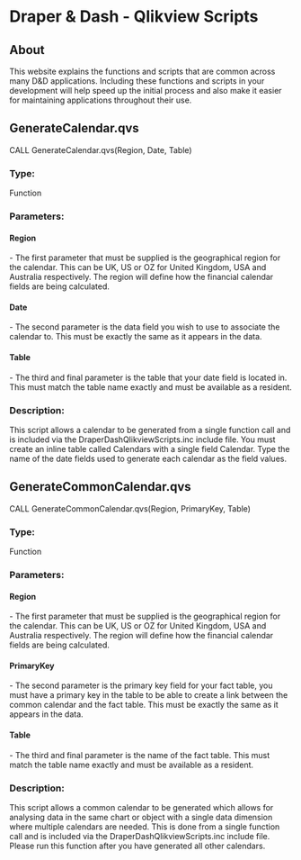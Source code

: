<!DOCTYPE html>
<html>

<head>
  <meta charset="utf-8"/>
</head>

<body>

<h1>Draper & Dash - Qlikview Scripts</h1>

<h2>About</h2>
<p>
	This website explains the functions and scripts that are common across many D&D applications. Including these functions and scripts in your development will help speed up the initial process and also make it easier for maintaining applications throughout their use.
</p>

<div><h2>GenerateCalendar.qvs</h2></div>
<div>CALL GenerateCalendar.qvs(Region, Date, Table)</div>
<div><h3>Type: </h3><span> Function</span></div>
<div><h3>Parameters: </h3>
<div><h4>Region</h4><span> - The first parameter that must be supplied is the geographical region for the calendar. This can be UK, US or OZ for United Kingdom, USA and Australia respectively. The region will define how the financial calendar fields are being calculated.</span></div>
<div><h4>Date</h4><span> - The second parameter is the data field you wish to use to associate the calendar to. This must be exactly the same as it appears in the data.</span></div>
<div><h4>Table</h4><span> - The third and final parameter is the table that your date field is located in. This must match the table name exactly and must be available as a resident.</span></div></div>
<div><h3>Description:</h3><p>This script allows a calendar to be generated from a single function call and is included via the DraperDashQlikviewScripts.inc include file. You must create an inline table called Calendars with a single field Calendar. Type the name of the date fields used to generate each calendar as the field values.</p></div>

<div><h2>GenerateCommonCalendar.qvs</h2></div>
<div>CALL GenerateCommonCalendar.qvs(Region, PrimaryKey, Table)</div>
<div><h3>Type: </h3><span> Function</span></div>
<div><h3>Parameters: </h3>
<div><h4>Region</h4><span> - The first parameter that must be supplied is the geographical region for the calendar. This can be UK, US or OZ for United Kingdom, USA and Australia respectively. The region will define how the financial calendar fields are being calculated.</span></div>
<div><h4>PrimaryKey</h4><span> - The second parameter is the primary key field for your fact table, you must have a primary key in the table to be able to create a link between the common calendar and the fact table. This must be exactly the same as it appears in the data.</span></div>
<div><h4>Table</h4><span> - The third and final parameter is the name of the fact table. This must match the table name exactly and must be available as a resident.</span></div></div>
<div><h3>Description:</h3><p>This script allows a common calendar to be generated which allows for analysing data in the same chart or object with a single data dimension where multiple calendars are needed. This is done from a single function call and is included via the DraperDashQlikviewScripts.inc include file. Please run this function after you have generated all other calendars.</p></div>


</body>

</body>

</html>
